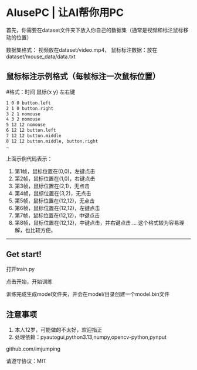 # AIusePC | 让AI帮你用PC

首先，你需要在dataset文件夹下放入你自己的数据集（通常是视频和标注鼠标移动的位置）

数据集格式：
视频放在dataset/video.mp4，
鼠标标注数据：放在dataset/mouse_data/data.txt

## 鼠标标注示例格式（每帧标注一次鼠标位置）
#格式：时间 鼠标{x y} 左右键
```txt
1 0 0 button.left
2 1 0 button.right
3 2 1 nomouse
4 3 2 nomouse
5 12 12 nomouse
6 12 12 button.left
7 12 12 button.middle
8 12 12 button.middle, button.right
…
```
上面示例代码表示：
1. 第1帧，鼠标位置在(0,0)，左键点击
2. 第2帧，鼠标位置在(1,0)，右键点击
3. 第3帧，鼠标位置在(2,1)，无点击
4. 第4帧，鼠标位置在(3,2)，无点击
5. 第5帧，鼠标位置在(12,12)，无点击
6. 第6帧，鼠标位置在(12,12)，左键点击
7. 第7帧，鼠标位置在(12,12)，中键点击
8. 第8帧，鼠标位置在(12,12)，中键点击，并右键点击
…
这个格式较为容易理解，也比较方便。
---
## Get start!
打开train.py

点击开始，开始训练

训练完成生成model文件夹，并会在model/目录创建一个model.bin文件

## 注意事项
1. 本人12岁，可能做的不太好，欢迎指正
2. 处理依赖：pyautogui,python3.13,numpy,opencv-python,pynput

github.com/imjumping

请遵守协议：MIT